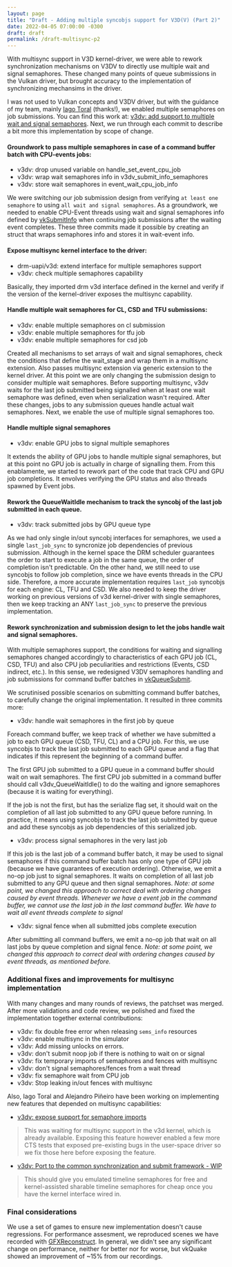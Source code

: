```yaml
---
layout: page
title: "Draft - Adding multiple syncobjs support for V3D(V) (Part 2)"
date: 2022-04-05 07:00:00 -0300
draft: draft
permalink: /draft-multisync-p2
---
```


With multisync support in V3D kernel-driver, we were able to rework
synchronization mechanisms on V3DV to directly use multiple wait and signal
semaphores. These changed many points of queue submissions in the Vulkan
driver, but brought accuracy to the implementation of synchronizing mechansims
in the driver.

I was not used to Vulkan concepts and V3DV driver, but with the guidance of my
team, mainly [Iago Toral](https://blogs.igalia.com/itoral) (thanks!), we
enabled multiple semaphores on job submissions. You can find this work at:
[v3dv: add support to multiple wait and signal
semaphores](https://gitlab.freedesktop.org/mesa/mesa/-/merge_requests/13178).
Next, we run through each commit to describe a bit more this implementation by
scope of change. 

#### Groundwork to pass multiple semaphores in case of a command buffer batch with CPU-events jobs:

- v3dv: drop unused variable on handle\_set\_event\_cpu\_job
- v3dv: wrap wait semaphores info in v3dv\_submit\_info\_semaphores
- v3dv: store wait semaphores in event\_wait\_cpu\_job\_info

We were switching our job submission design from verifying `at least one
semaphore` to using `all wait and signal semaphores`. As a groundwork, we
needed to enable CPU-Event threads using wait and signal semaphores info
defined by
[vkSubmitInfo](https://www.khronos.org/registry/vulkan/specs/1.3-extensions/man/html/VkSubmitInfo.html)
when continuing job submissions after the waiting event completes. These three
commits made it possible by creating an struct that wraps semaphores info and
stores it in wait-event info.

#### Expose multisync kernel interface to the driver:
- drm-uapi/v3d: extend interface for multiple semaphores support
- v3dv: check multiple semaphores capability

Basically, they imported drm v3d interface defined in the kernel and verify if
the version of the kernel-driver exposes the multisync capability.

#### Handle multiple wait semaphores for CL, CSD and TFU submissions:
- v3dv: enable multiple semaphores on cl submission
- v3dv: enable multiple semaphores for tfu job
- v3dv: enable multiple semaphores for csd job

Created all mechanisms to set arrays of wait and signal semaphores, check the
conditions that define the wait\_stage and wrap them in a multisync extension.
Also passes multisync extension via generic extension to the kernel driver. At
this point we are only changing the submission design to consider multiple wait
semaphores. Before supporting multisync, v3dv waits for the last job submitted
being signalled when at least one wait semaphore was defined, even when
serialization wasn't required. After these changes, jobs to any submission
queues handle actual wait semaphores. Next, we enable the use of multiple
signal semaphores too.

#### Handle multiple signal semaphores
- v3dv: enable GPU jobs to signal multiple semaphores

It extends the ability of GPU jobs to handle multiple signal semaphores, but at
this point no GPU job is actually in charge of signalling them. From this
enablamente, we started to rework part of the code that track CPU and GPU job
completions. It envolves verifying the GPU status and also threads spawned by
Event jobs.

#### Rework the QueueWaitIdle mechanism to track the syncobj of the last job submitted in each queue.
- v3dv: track submitted jobs by GPU queue type

As we had only single in/out syncobj interfaces for semaphores, we used a
single `last_job_sync` to syncronize job dependencies of previous submission.
Although in the kernel space the DRM scheduler guarantees the order to start to
execute a job in the same queue, the order of completion isn't predictable. On
the other hand, we still need to use syncobjs to follow job completion, since
we have events threads in the CPU side. Therefore, a more accurate
implementation requires `last_job` syncobjs for each engine: CL, TFU and CSD. We
also needed to keep the driver working on previous versions of v3d
kernel-driver with single semaphores, then we keep tracking an ANY
`last_job_sync` to preserve the previous implementation. 

#### Rework synchronization and submission design to let the jobs handle wait and signal semaphores.

With multiple semaphores support, the conditions for waiting and signalling
semaphores changed accordingly to characteristics of each GPU job (CL, CSD,
TFU) and also CPU job peculiarities and restrictions (Events, CSD indirect,
etc.). In this sense, we redesigned V3DV semaphores handling and job
submissions for command buffer batches in
[vkQueueSubmit](https://www.khronos.org/registry/vulkan/specs/1.3-extensions/man/html/vkQueueSubmit.html).

We scrutinised possible scenarios on submitting command buffer batches, to
carefully change the original implementation. It resulted in three commits
more:

- v3dv: handle wait semaphores in the first job by queue

Foreach command buffer, we keep track of whether we have submitted a job to
each GPU queue (CSD, TFU, CL) and a CPU job. For this, we use syncobjs to track
the last job submitted to each GPU queue and a flag that indicates if this
represent the beginning of a command buffer.

The first GPU job submitted to a GPU queue in a command buffer should wait on
wait semaphores. The first CPU job submitted in a command buffer should call
v3dv\_QueueWaitIdle() to do the waiting and ignore semaphores (because it is
waiting for everything).

If the job is not the first, but has the serialize flag set, it should wait on
the completion of all last job submitted to any GPU queue before running. In
practice, it means using syncobjs to track the last job submitted by queue and
add these syncobjs as job dependencies of this serialized job.

- v3dv: process signal semaphores in the very last job

If this job is the last job of a command buffer batch, it may be used to signal
semaphores if this command buffer batch has only one type of GPU job (because
we have guarantees of execution ordering). Otherwise, we emit a no-op job just
to signal semaphores. It waits on completion of all last job submitted to any
GPU queue and then signal semaphores. *Note: at some point, we changed this
approach to correct deal with ordering changes caused by event threads.
Whenever we have a event job in the command buffer, we cannot use the last job
in the last command buffer. We have to wait all event threads complete to
signal*

- v3dv: signal fence when all submitted jobs complete execution

After submitting all command buffers, we emit a no-op job that wait on all last
jobs by queue completion and signal fence. *Note: at some point, we changed
this approach to correct deal with ordering changes caused by event threads, as
mentioned before.*

### Additional fixes and improvements for multisync implementation

With many changes and many rounds of reviews, the patchset was merged. After
more validations and code review, we polished and fixed the implementation
together external contributions:
- v3dv: fix double free error when releasing `sems_info` resources
- v3dv: enable multisync in the simulator
- v3dv: Add missing unlocks on errors.
- v3dv: don't submit noop job if there is nothing to wait on or signal
- v3dv: fix temporary imports of semaphores and fences with multisync
- v3dv: don't signal semaphores/fences from a wait thread
- v3dv: fix semaphore wait from CPU job
- v3dv: Stop leaking in/out fences with multisync

Also, Iago Toral and Alejandro Piñeiro have been working on implementing new
features that depended on multisync capabilities:

- [v3dv: expose support for semaphore imports](https://gitlab.freedesktop.org/mesa/mesa/-/merge_requests/15342)
> This was waiting for multisync support in the v3d kernel, which is already available. Exposing this feature however enabled a few more CTS tests that exposed pre-existing bugs in the user-space driver so we fix those here before exposing the feature.

- [v3dv: Port to the common synchronization and submit framework - WIP](https://gitlab.freedesktop.org/mesa/mesa/-/issues/5638)
> This should give you emulated timeline semaphores for free and kernel-assisted sharable timeline semaphores for cheap once you have the kernel interface wired in.

### Final considerations

We use a set of games to ensure new implementation doesn't cause regressions.
For performance assesment, we reproduced scenes we have recorded with
[GFXReconstruct](https://github.com/LunarG/gfxreconstruct). In general, we
didn't see any significant change on performance, neither for better nor for
worse, but vkQuake showed an improvement of ~15% from our recordings. 
